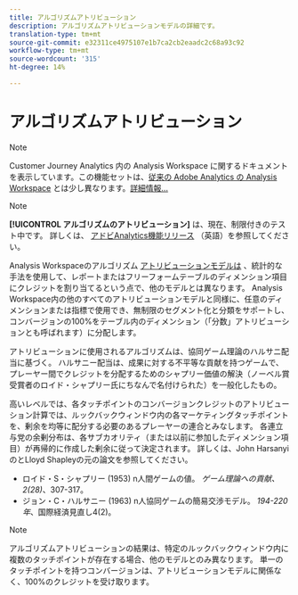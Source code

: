 ```yaml
---
title: アルゴリズムアトリビューション
description: アルゴリズムアトリビューションモデルの詳細です。
translation-type: tm+mt
source-git-commit: e32311ce4975107e1b7ca2cb2eaadc2c68a93c92
workflow-type: tm+mt
source-wordcount: '315'
ht-degree: 14%

---
```



# アルゴリズムアトリビューション

>[!NOTE]
>
>Customer Journey Analytics 内の Analysis Workspace に関するドキュメントを表示しています。この機能セットは、[従来の Adobe Analytics の Analysis Workspace](https://docs.adobe.com/content/help/ja-JP/analytics/analyze/analysis-workspace/home.html) とは少し異なります。[詳細情報...](/help/getting-started/cja-aa.md)

>[!NOTE]
>
>**[!UICONTROL アルゴリズムのアトリビューション]** は、現在、制限付きのテスト中です。 詳しくは、 [アドビAnalytics機能リリース](https://docs.adobe.com/content/help/ja-JP/analytics/landing/an-releases.html) （英語）を参照してください。

Analysis Workspaceのアルゴリズム [アトリビューションモデルは](models.md) 、統計的な手法を使用して、レポートまたはフリーフォームテーブルのディメンション項目にクレジットを割り当てるという点で、他のモデルとは異なります。 Analysis Workspace内の他のすべてのアトリビューションモデルと同様に、任意のディメンションまたは指標で使用でき、無制限のセグメント化と分類をサポートし、コンバージョンの100%をテーブル内のディメンション（「分数」アトリビューションとも呼ばれます）に分配します。

アトリビューションに使用されるアルゴリズムは、協同ゲーム理論のハルサニ配当に基づく。 ハルサニー配当は、成果に対する不平等な貢献を持つゲームで、プレーヤー間でクレジットを分配するためのシャプリー価値の解決（ノーベル賞受賞者のロイド・シャプリー氏にちなんで名付けられた）を一般化したもの。

高いレベルでは、各タッチポイントのコンバージョンクレジットのアトリビューション計算では、ルックバックウィンドウ内の各マーケティングタッチポイントを、剰余を均等に配分する必要のあるプレーヤーの連合とみなします。 各連立与党の余剰分布は、各サブカオリティ（または以前に参加したディメンション項目）が再帰的に作成した剰余に従って決定されます。 詳しくは、John HarsanyiのとLloyd Shapleyの元の論文を参照してください。

* ロイド・S・シャプリー (1953) n人間ゲームの値。 *ゲーム理論への貢献、2(28)*、307-317。
* ジョン・C・ハルサニー (1963) n人協同ゲームの簡易交渉モデル。 *194-220年*、国際経済見直し4(2)。

>[!NOTE]
>
>アルゴリズムアトリビューションの結果は、特定のルックバックウィンドウ内に複数のタッチポイントが存在する場合、他のモデルとのみ異なります。 単一のタッチポイントを持つコンバージョンは、アトリビューションモデルに関係なく、100%のクレジットを受け取ります。
